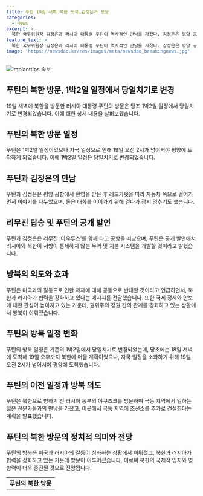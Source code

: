 ```yaml
---
title: 푸틴 19일 새벽 북한 도착…김정은과 포옹
categories:
  - News
excerpt: >
  북한 국무위원장 김정은과 러시아 대통령 푸틴이 역사적인 만남을 가졌다. 김정은은 평양 공항에서 푸틴을 환영하며 레드카펫을 깔았고, 두 사람은 함께 대화를 나누며 리무진으로 이동했다. 푸틴은 북한의 핵무기와 미사일 프로그램에 대한 유엔 제재를 비판하며, 러시아와 북한이 서방의 제재에 공동으로 반대할 것이라고 강조했다. 푸틴의 방북은 미국과 러시아의 갈등이 심화하고 있는 상황에서 러시아와 북한이 긴밀히 협력하는 중이기 때문에 발생한 것으로 보인다.
feature_text: >
  북한 국무위원장 김정은과 러시아 대통령 푸틴이 역사적인 만남을 가졌다. 김정은은 평양 공항에서 푸틴을 환영하며 레드카펫을 깔았고, 두 사람은 함께 대화를 나누며 리무진으로 이동했다. 푸틴은 북한의 핵무기와 미사일 프로그램에 대한 유엔 제재를 비판하며, 러시아와 북한이 서방의 제재에 공동으로 반대할 것이라고 강조했다. 푸틴의 방북은 미국과 러시아의 갈등이 심화하고 있는 상황에서 러시아와 북한이 긴밀히 협력하는 중이기 때문에 발생한 것으로 보인다.
image: 'https://newsdao.kr/res/images/meta/newsdao_breakingnews.jpg'
---
```


<p><img src="https://newsdao.kr/res/images/meta/newsdao_breakingnews.jpg" alt="implanttips 속보" /></p>

<h2 data-ke-size="size26">푸틴의 북한 방문, 1박2일 일정에서 당일치기로 변경</h2>

<p data-ke-size="size16">19일 새벽에 북한을 방문한 러시아 대통령 푸틴의 방문은 당초 1박2일 일정에서 당일치기로 변경되었습니다. 이에 대한 상세 내용을 살펴보겠습니다.</p>

<h2>푸틴의 북한 방문 일정</h2>

<p data-ke-size="size16">푸틴은 1박2일 일정이었으나 자국 일정으로 인해 19일 오전 2시가 넘어서야 평양에 도착하게 되었습니다. 이에 1박2일 일정은 당일치기로 변경되었습니다.</p>

<h2>푸틴과 김정은의 만남</h2>

<p data-ke-size="size16">푸틴과 김정은은 평양 공항에서 환영을 받은 후 레드카펫을 따라 자동차 쪽으로 걸어가면서 이야기를 나누었으며, 둘은 대화를 이어가기 위해 걷다가 잠시 멈추기도 했습니다.</p>

<h2>리무진 탑승 및 푸틴의 공개 발언</h2>

<p data-ke-size="size16">푸틴과 김정은은 리무진 ‘아우루스’를 함께 타고 공항을 떠났으며, 푸틴은 공개 발언에서 러시아와 북한이 서방이 통제하지 않는 무역 및 지불 시스템을 개발할 것이라고 밝혔습니다.</p>

<h2>방북의 의도와 효과</h2>

<p data-ke-size="size16">푸틴은 미국과의 갈등으로 인한 제재에 대해 공동으로 반대할 것이라고 언급하면서, 북한과 러시아가 협력을 강화하고 있다는 메시지를 전달했습니다. 또한 국제 정세와 안보에 대한 관심이 높아지고 있는 가운데, 권위주의 정권 간의 관계를 강화하고 있는 상황에서 방북이 이뤄졌습니다.</p>

<h2>푸틴의 방북 일정 변화</h2>

<p data-ke-size="size16">푸틴의 방북 일정은 기존의 1박2일에서 당일치기로 변경되었는데, 당초에는 18일 저녁에 도착해 19일 오후까지 북한에 머물 계획이었으나, 자국 일정을 소화하기 위해 19일 오전 2시가 넘어서야 평양에 도착했습니다.</p>

<h2>푸틴의 이전 일정과 방북 의도</h2>

<p data-ke-size="size16">푸틴은 북한으로 향하기 전 러시아 동부의 야쿠츠크를 방문하며 극동 지역에서 일하는 젊은 전문가들과의 만남을 가졌고, 이곳에서 극동 지역에 조선소를 추가로 건설한다는 계획을 발표했습니다.</p>

<h2>푸틴의 북한 방문의 정치적 의미와 전망</h2>

<p data-ke-size="size16">푸틴의 방북은 미국과 러시아의 갈등이 심화하는 상황에서 이뤄졌고, 북한과 러시아가 협력을 강화하고 있는 가운데 방문이 이루어졌습니다. 이로써 북한의 국제적 입지와 영향력이 더욱 증진될 것으로 전망됩니다.</p>

<table>
    <tbody>
        <tr>
            <td style="text-align: center; height: 17px;"><b>푸틴의 북한 방문</b></td>
        </tr>
    </tbody>
</table>

<p data-ke-size="size16">&nbsp;</p>

<p data-ke-size="size16">&nbsp;</p>

<p data-ke-size="size16">&nbsp;</p>

